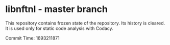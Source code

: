 # libnftnl - master branch

This repository contains frozen state of the repository.
Its history is cleared. It is used only for static code
analysis with Codacy.

Commit Time: 1693211871